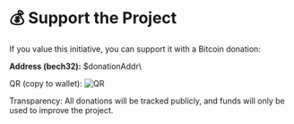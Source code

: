 ﻿# 💰 Support the Project

If you value this initiative, you can support it with a Bitcoin donation:

**Address (bech32):**
\$donationAddr\

QR (copy to wallet):
![QR](https://api.qrserver.com/v1/create-qr-code/?data=bc1qpyukknh3zqdpwqv7dwn5dqxysc8kt8fsqu80xv&size=200x200)

Transparency: All donations will be tracked publicly, and funds will only be used to improve the project.

